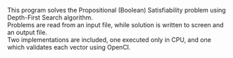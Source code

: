 This program solves the Propositional (Boolean) Satisfiability problem using Depth-First Search algorithm.
<br>
Problems are read from an input file, while solution is written to screen and an output file.
<br>
Two implementations are included, one executed only in CPU, and one which validates each vector using OpenCl.
